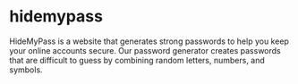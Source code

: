 # hidemypass
HideMyPass is a website that generates strong passwords to help you keep your online accounts secure. Our password generator creates passwords that are difficult to guess by combining random letters, numbers, and symbols. 
